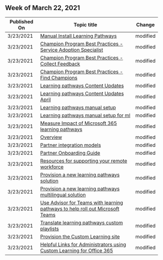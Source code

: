 <!-- This file is generated automatically each week. Changes made to this file will be overwritten.-->



## Week of March 22, 2021


| Published On |Topic title | Change |
|------|------------|--------|
| 3/23/2021 | [Manual Install Learning Pathways](/Office365/CustomLearning/manualcustomlearninginstall) | modified |
| 3/23/2021 | [Champion Program Best Practices - Service Adoption Specialist](/Office365/CustomLearning/champ_education) | modified |
| 3/23/2021 | [Champion Program Best Practices - Collect Feedback](/Office365/CustomLearning/champ_feedback) | modified |
| 3/23/2021 | [Champion Program Best Practices - Find Champions](/Office365/CustomLearning/champ_findthem) | modified |
| 3/23/2021 | [Learning pathways Content Updates](/Office365/CustomLearning/custom_contentupdates) | modified |
| 3/23/2021 | [Learning pathways Content Updates April](/Office365/CustomLearning/custom_contentupdates_april20) | modified |
| 3/23/2021 | [Learning pathways manual setup](/Office365/CustomLearning/custom_manualsetup) | modified |
| 3/23/2021 | [Learning pathways manual setup for ml](/Office365/CustomLearning/custom_manualsetup_ml) | modified |
| 3/23/2021 | [Measure Impact of Microsoft 365 learning pathways](/Office365/CustomLearning/custom_measureimpact) | modified |
| 3/23/2021 | [Overview](/Office365/CustomLearning/custom_overview_ml) | modified |
| 3/23/2021 | [Partner integration models](/Office365/CustomLearning/custom_partnerguide_contint) | modified |
| 3/23/2021 | [Partner Onboarding Guide](/Office365/CustomLearning/custom_partnerguide_getfam) | modified |
| 3/23/2021 | [Resources for supporting your remote workforce](/Office365/CustomLearning/custom_plancontent_remoteresources) | modified |
| 3/23/2021 | [Provision a new learning pathways solution](/Office365/CustomLearning/custom_provision) | modified |
| 3/23/2021 | [Provision a new learning pathways multilingual solution](/Office365/CustomLearning/custom_provision_ml) | modified |
| 3/23/2021 | [Use Advisor for Teams with learning pathways to help roll out Microsoft Teams](/Office365/CustomLearning/custom_teamsadvisor) | modified |
| 3/23/2021 | [Translate learning pathways custom playlists](/Office365/CustomLearning/custom_translate_pl_ml) | modified |
| 3/23/2021 | [Provision the Custom Learning site](/Office365/CustomLearning/custom_webpartsetup) | modified |
| 3/23/2021 | [Helpful Links for Administrators using Custom Learning for Office 365](/Office365/CustomLearning/embeds/for_admins) | modified |
